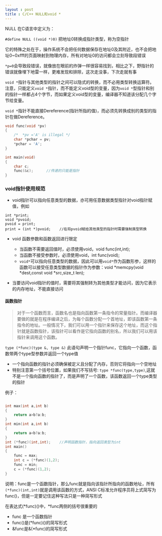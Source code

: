 ```yaml
---
layout : post
title : C/C++ NULL和void *
---
```

NULL 在C语言中定义为：

`#define NULL ((void *)0)` 把地址0转换成指针类型，称为空指针

它的特殊之处在于，操作系统不会把任何数据保存在地址0及其附近，也不会把地址0~0xfff的页面映射到物理内存，所有对地址0的访问都会立刻导致段错误

`*p=0`会导致段错误，就像放在眼前的炸弹一样很容易找到，相比之下，野指针的错误就像埋下地雷一样，更难发现和排除，这次走没事，下次走就有事

`void *`指针与其他类型的指针之间可以隐式的转换，而不必用类型转换运算符。注意，只能定义`void *`指针，而不能定义void型的变量，因为`void *`型指针和别的指针一样都占4个字节，而如果定义void型的变量，编译器不知道该分配几个字节给变量。

`void *`指针不能直接Dereference(指针所指的值)，而必须先转换成别的类型的指针在做Dereference。

```C
void func(void *pv)
{
	/*  *pv ='A' is illegal */
	char *pchar = pv;
	*pchar = 'A';
}

int main(void)
{
	char c;
	func(&c);      //传递的只能是指针
}
```


### void指针使用规范

- void指针可以指向任意类型的数据，亦可用任意数据类型指针对void指针赋值，例如

```
int *print;
void *pvoid;
pvoid = print;
print = (int *)pvoid;    //在将pvoid赋给其他类型的指针时需要强制类型转换

```

- void 函数参数和函数返回进行限定

	
	- 当函数不需要返回值时，必须使用void，void func(int,int);
	- 当函数不接受参数时，必须使用void，int func(void);
	- `void*`可以指向任意类型的数据，因此可以用`void*`作为函数形参，这样的函数可以接受任意类型数据的指针作为参数：void \*memcpy(void \*dest,const void \*src,size_t len);


- 当要访问void指针的值时，需要将其强制转为其他类型才能访问，因为它表示的内存地址，不能直接访问

#### 函数指针

> 对于一个函数而言，函数名也是指向函数第一条指令的常量指针。而编译器要做的就是在程序编译之后，为每个函数分配一个首地址，即该函数第一条指令的地址。一般情况下，我们可以用一个指针来保存这个地址，而这个指针就是函数指针，该指针可以看作是它指向函数的别名，所以我们可以用该指针来调用这个函数。

`type (*func)(type &, type &)` 此语句声明一个指针func，它指向一个函数，函数带两个type型参数并返回一个type值

- 一个指向函数的指针必须确保被定义且分配了内存，否则它将指向一个空地址
- 特别注意第一个括号位置，如果我们不写括号: `type *func(type,type)`,这就不是一个指向函数的指针了，而是声明了一个函数，该函数返回一个type类型的指针

例子：

```c

int max(int a,int b) 
{
	return a>b?a:b;
}
int min(int a,int b)
{
	return a<b?a:b;
}
int (*func)(int,int);    //声明函数指针，指向返回类型为int
int main()
{
	func = max;
	int c = (*func)(1,2);
	func = min;
	c = (*func)(1,2);
}

```

说明：func是一个函数指针，那么func就是指向该指针所指向的函数地址，所有`(*func)(int,int)`就是调用该函数的方式，ANSI C标准允许程序员将上式简写为func()，但是一定要记住这种写法只是一种简写形式

在表达式(*func)()中，*func两侧的括号很重要的

- func 是一个函数指针
- func()是(*func)()的简写形式
- &func是&(*func)的简写形式

